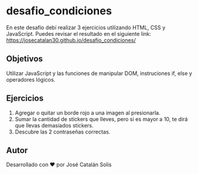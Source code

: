 # desafio_condiciones
En este desafío debí realizar 3 ejercicios utilizando HTML, CSS y JavaScript. Puedes revisar el resultado en el siguiente link: https://josecatalan30.github.io/desafio_condiciones/

## Objetivos
Utilizar JavaScript y las funciones de manipular DOM, instruciones if, else y operadores lógicos.

## Ejercicios
1. Agregar o quitar un borde rojo a una imagen al presionarla.
2. Sumar la cantidad de stickers que lleves, pero si es mayor a 10, te dirá que llevas demasiados stickers.
3. Descubre las 2 contraseñas correctas.

## Autor
Desarrollado con ❤️ por José Catalán Solis